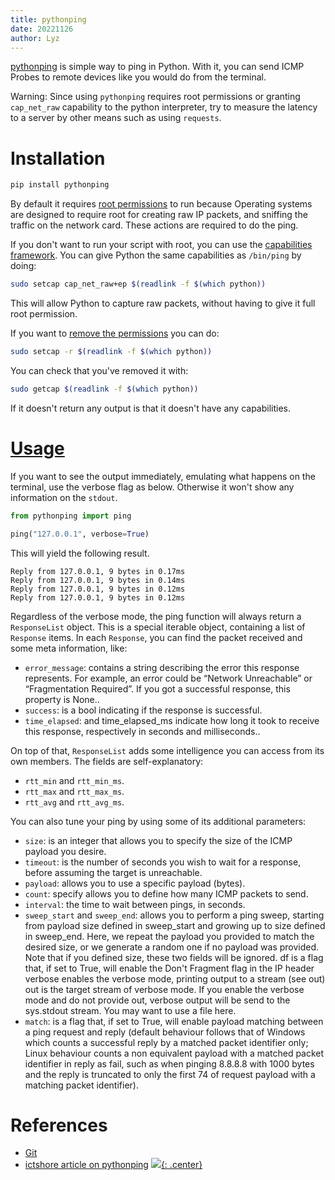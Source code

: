 ```yaml
---
title: pythonping
date: 20221126
author: Lyz
---
```


[pythonping](https://github.com/alessandromaggio/pythonping) is simple way to
ping in Python. With it, you can send ICMP Probes to remote devices like you
would do from the terminal.

Warning: Since using `pythonping` requires root permissions or granting
`cap_net_raw` capability to the python interpreter, try to measure the latency
to a server by other means such as using `requests`.

# Installation

```bash
pip install pythonping
```

By default it requires
[root permissions](https://github.com/alessandromaggio/pythonping/issues/27) to
run because Operating systems are designed to require root for creating raw IP
packets, and sniffing the traffic on the network card. These actions are
required to do the ping.

If you don't want to run your script with root, you can use the
[capabilities framework](https://wiki.archlinux.org/index.php/Capabilities). You
can give Python the same capabilities as `/bin/ping` by doing:

```bash
sudo setcap cap_net_raw+ep $(readlink -f $(which python))
```

This will allow Python to capture raw packets, without having to give it full
root permission.

If you want to
[remove the permissions](https://unix.stackexchange.com/questions/303423/unset-setcap-additional-capabilities-on-excutable)
you can do:

```bash
sudo setcap -r $(readlink -f $(which python))
```

You can check that you've removed it with:

```bash
sudo getcap $(readlink -f $(which python))
```

If it doesn't return any output is that it doesn't have any capabilities.

# [Usage](https://github.com/alessandromaggio/pythonping#basic-usage)

If you want to see the output immediately, emulating what happens on the
terminal, use the verbose flag as below. Otherwise it won't show any information
on the `stdout`.

```python
from pythonping import ping

ping("127.0.0.1", verbose=True)
```

This will yield the following result.

```
Reply from 127.0.0.1, 9 bytes in 0.17ms
Reply from 127.0.0.1, 9 bytes in 0.14ms
Reply from 127.0.0.1, 9 bytes in 0.12ms
Reply from 127.0.0.1, 9 bytes in 0.12ms
```

Regardless of the verbose mode, the ping function will always return a
`ResponseList` object. This is a special iterable object, containing a list of
`Response` items. In each `Response`, you can find the packet received and some
meta information, like:

- `error_message`: contains a string describing the error this response
  represents. For example, an error could be “Network Unreachable” or
  “Fragmentation Required”. If you got a successful response, this property is
  None..
- `success`: is a bool indicating if the response is successful.
- `time_elapsed`: and time_elapsed_ms indicate how long it took to receive this
  response, respectively in seconds and milliseconds..

On top of that, `ResponseList` adds some intelligence you can access from its
own members. The fields are self-explanatory:

- `rtt_min` and `rtt_min_ms`.
- `rtt_max` and `rtt_max_ms`.
- `rtt_avg` and `rtt_avg_ms`.

You can also tune your ping by using some of its additional parameters:

- `size`: is an integer that allows you to specify the size of the ICMP payload
  you desire.
- `timeout`: is the number of seconds you wish to wait for a response, before
  assuming the target is unreachable.
- `payload`: allows you to use a specific payload (bytes).
- `count`: specify allows you to define how many ICMP packets to send.
- `interval`: the time to wait between pings, in seconds.
- `sweep_start` and `sweep_end`: allows you to perform a ping sweep, starting
  from payload size defined in sweep_start and growing up to size defined in
  sweep_end. Here, we repeat the payload you provided to match the desired size,
  or we generate a random one if no payload was provided. Note that if you
  defined size, these two fields will be ignored. df is a flag that, if set to
  True, will enable the Don't Fragment flag in the IP header verbose enables the
  verbose mode, printing output to a stream (see out) out is the target stream
  of verbose mode. If you enable the verbose mode and do not provide out,
  verbose output will be send to the sys.stdout stream. You may want to use a
  file here.
- `match`: is a flag that, if set to True, will enable payload matching between
  a ping request and reply (default behaviour follows that of Windows which
  counts a successful reply by a matched packet identifier only; Linux behaviour
  counts a non equivalent payload with a matched packet identifier in reply as
  fail, such as when pinging 8.8.8.8 with 1000 bytes and the reply is truncated
  to only the first 74 of request payload with a matching packet identifier).

# References

- [Git](https://github.com/alessandromaggio/pythonping)
- [ictshore article on pythonping](https://www.ictshore.com/python/python-ping-tutorial/)
[![](not-by-ai.svg){: .center}](https://notbyai.fyi)
